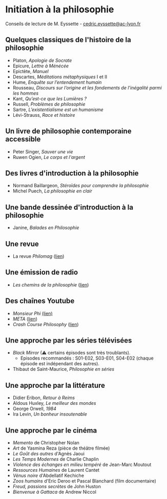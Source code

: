 
# Initiation à la philosophie

Conseils de lecture de M. Eyssette - [cedric.eyssette@ac-lyon.fr](mailto:cedric.eyssette@ac-lyon.fr)


## Quelques classiques de l'histoire de la philosophie

*   Platon, _Apologie de Socrate_
*   Epicure, _Lettre à Ménécée_
*   Epictète, _Manuel_
*   Descartes, _Méditations métaphysiques_ I et II
*   Hume, _Enquête sur l’entendement humain_
*   Rousseau, _Discours sur l’origine et les fondements de l’inégalité parmi les hommes_
*   Kant, _Qu’est-ce que les Lumières ?_
*   Russell, _Problèmes de philosophie_
*   Sartre, _L’existentialisme est un humanisme_
*   Lévi-Strauss, _Race et histoire_


## Un livre de philosophie contemporaine accessible

*   Peter Singer, _Sauver une vie_
*   Ruwen Ogien, _Le corps et l'argent_


## Des livres d'introduction à la philosophie

*   Normand Baillargeon, _Stéroïdes pour comprendre la philosophie_
*   Michel Puech, _La philosophie en clair_

## Une bande dessinée d'introduction à la philosophie

*   Janine, _Balades en Philosophie_

## Une revue

*   La revue _Philomag_ ([lien](https://www.philomag.com/))

## Une émission de radio

*   _Les chemins de la philosophie_ ([lien](https://www.franceculture.fr/emissions/les-chemins-de-la-philosophie))

## Des chaînes Youtube

*   _Monsieur Phi_ [(lien)](https://www.youtube.com/channel/UCqA8H22FwgBVcF3GJpp0MQw)
*   _META_ ([lien](https://www.youtube.com/channel/UCUOgJaic4p3kwuN7LDJ5ukA/videos))
*   _Crash Course Philosophy_ ([lien](https://www.youtube.com/playlist?list=PL8dPuuaLjXtNgK6MZucdYldNkMybYIHKR))

## Une approche par les séries télévisées

*   _Black Mirror_ (⚠ certains épisodes sont très troublants).
    *   Episodes recommandés : S01-E02, S03-E01, S04-E02 (chaque épisode est indépendant des autres).
*   Thibaut de Saint-Maurice, _Philosophie en séries_


## Une approche par la littérature

*   Didier Eribon, _Retour à Reims_
*   Aldous Huxley, _Le meilleur des mondes_
*   George Orwell, _1984_
*   Ira Levin, _Un bonheur insoutenable_


## Une approche par le cinéma

*   _Memento_ de Christopher Nolan
*   _Art_ de Yasmina Reza (pièce de théâtre filmée)
*   _Le Goût des autres_ d'Agnès Jaoui
*   _Les Temps Modernes_ de Charlie Chaplin
*   _Violence des échanges en milieu tempéré_ de Jean-Marc Moutout
*   _Ressources Humaines_ de Laurent Cantet
*   _Vénus noire_ d'Abdellatif Kechiche
*   _Zoos humains_ d'Eric Deroo et Pascal Blanchard (film documentaire)
*   _Freud, passions secrètes_ de John Huston
*   _Bienvenue à Gattaca_ de Andrew Niccol
